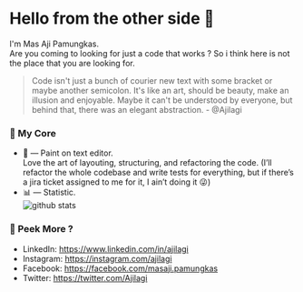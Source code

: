 # Hello from the other side 👋 
 I'm Mas Aji Pamungkas.<br>
 Are you coming to looking for just a code that works ? So i think here is not the place that you are looking for. <br>

 > Code isn't just a bunch of courier new text with some bracket or maybe another semicolon. It's like an art, should be beauty, make an illusion and enjoyable. Maybe it can't be understood by everyone, but behind that, there was an elegant abstraction. - @Ajilagi

 ### 🔶 My Core
- 🎨 &mdash; Paint on text editor. <br>
 Love the art of layouting, structuring, and refactoring the code. (I’ll refactor the whole codebase and write tests for everything, but if there’s a jira ticket assigned to me for it, I ain’t doing it 😜)
- 📊 &mdash; Statistic. <br> 
 ![github stats](https://github-readme-stats.vercel.app/api?username=Ajilagi&show_icons=true)
  
### 👀 Peek More ? 
- LinkedIn: https://www.linkedin.com/in/ajilagi
- Instagram: https://instagram.com/ajilagi
- Facebook: https://facebook.com/masaji.pamungkas
- Twitter: https://twitter.com/Ajilagi

